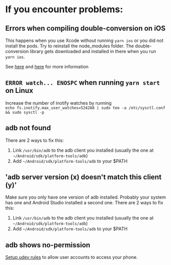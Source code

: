 # If you encounter problems:

## Errors when compiling double-conversion on iOS

This happens when you use Xcode without running `yarn ios` or you did not install the pods.
Try to reinstall the node_modules folder. The double-conversion library gets downloaded and installed in there when you run `yarn ios`.

See [here](https://github.com/facebook/react-native/issues/21168#issuecomment-422700915) and [here](https://github.com/facebook/react-native/issues/20774) for more information 

    
## `ERROR watch... ENOSPC` when running `yarn start` on Linux

Increase the number of inotify watches by running  
`echo fs.inotify.max_user_watches=524288 | sudo tee -a /etc/sysctl.conf && sudo sysctl -p`

## adb not found
There are 2 ways to fix this:

1. Link `/usr/bin/adb` to the adb client you installed (usually the one at `~/Android/sdk/platform-tools/adb`)
2. Add `~/Android/sdk/platform-tools/adb` to your $PATH

## 'adb server version (x) doesn't match this client (y)'

Make sure you only have one version of adb installed. Probably your system has one and Android Studio installed a second
one. There are 2 ways to fix this:

1. Link `/usr/bin/adb` to the adb client you installed (usually the one at `~/Android/sdk/platform-tools/adb`)
2. Add `~/Android/sdk/platform-tools/adb` to your $PATH

## adb shows no-permission

[Setup udev rules](https://wiki.archlinux.org/index.php/Android_Debug_Bridge#Adding_udev_Rules) to allow user accounts to access your phone.
